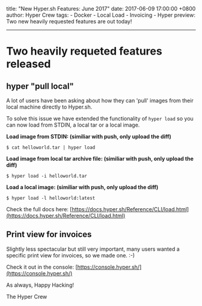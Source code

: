 title: "New Hyper.sh Features: June 2017"
date: 2017-06-09 17:00:00 +0800
author: Hyper Crew
tags:
    - Docker
    - Local Load
    - Invoicing
    - Hyper
preview: Two new heavily requested features are out today!

---

# Two heavily requeted features released

## hyper "pull local"

A lot of users have been asking about how they can 'pull' images from their local machine directly to Hyper.sh.

To solve this issue we have extended the functionality of ```hyper load``` so you can now load from STDIN, a local tar or a local image.

**Load image from STDIN: (similiar with push, only upload the diff)**

```$ cat helloworld.tar | hyper load```


**Load image from local tar archive file: (similiar with push, only upload the diff)**


```$ hyper load -i helloworld.tar```

**Load a local image: (similiar with push, only upload the diff)**

```$ hyper load -l helloworld:latest```


Check the full docs here: [https://docs.hyper.sh/Reference/CLI/load.html](https://docs.hyper.sh/Reference/CLI/load.html)

## Print view for invoices

Slightly less spectacular but still very important, many users wanted a specific print view for invoices, so we made one. :-)

Check it out in the console: [https://console.hyper.sh/](https://console.hyper.sh/)

As always, Happy Hacking!

The Hyper Crew

